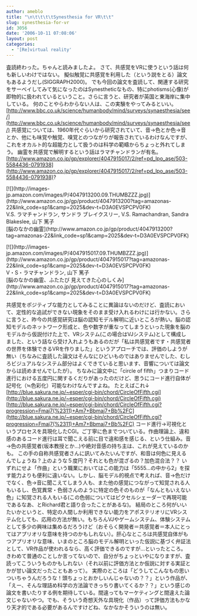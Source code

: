 ```yaml
---
author: ameblo
title: "\n\t\t\t\tSynesthesia for VR\t\t"
slug: synesthesia-for-vr
id: 3056
date: '2006-10-11 07:08:06'
layout: post
categories:
  - '[Re]virtual reality'
---
```


査読終わった。ちゃんと読みましたよ。 さて、共感覚をVRに使うという話は何も新しいわけではない。 擬似触覚に共感覚を利用した（という説をとる）論文もあるようだし(SIGGRAPH2000)。 でも今回の論文を査読して、関連する研究をサーベイしてみて気になったのはSynestheticなもの、特にphotisms(心像)が即物的に扱われているということ。さらに言うと、研究者が英国と東海岸に集中している。 何のことやらわからない人は、この実験をやってみるといい。 [http://www.bbc.co.uk/science/humanbody/mind/surveys/synaesthesia/see/](http://www.bbc.co.uk/science/humanbody/mind/surveys/synaesthesia/see/) 共感覚については、1960年代ぐらいから研究されていて、音→色とか色→音とか、他にも味覚や触覚、嗅覚とのつながりが報告されているわけなんですが、これをオカルト的な超能力として扱うのは科学の範疇からちょっと外れてしまう。 幽霊を共感覚で解明するという話はラマチャンドランが有名。 [http://www.amazon.co.jp/gp/explorer/4047915017/2/ref=pd_lpo_ase/503-5584436-0791938](http://www.amazon.co.jp/gp/explorer/4047915017/2/ref=pd_lpo_ase/503-5584436-0791938)?

<dl>

<dt>[![](http://images-jp.amazon.com/images/P/4047913200.09.THUMBZZZ.jpg)](http://www.amazon.co.jp/gp/product/4047913200?tag=amazonas-22&link_code=sp1&camp=2025&dev-t=D3A0EVSPCPV0FK)</dt>

<dt>V.S. ラマチャンドラン, サンドラ ブレイクスリー, V.S. Ramachandran, Sandra Blakeslee, 山下 篤子</dt>

<dt>[脳のなかの幽霊](http://www.amazon.co.jp/gp/product/4047913200?tag=amazonas-22&link_code=sp1&camp=2025&dev-t=D3A0EVSPCPV0FK)</dt>

</dl>

<dl>

<dt>[![](http://images-jp.amazon.com/images/P/4047915017.09.THUMBZZZ.jpg)](http://www.amazon.co.jp/gp/product/4047915017?tag=amazonas-22&link_code=sp1&camp=2025&dev-t=D3A0EVSPCPV0FK)</dt>

<dt>V・S・ラマチャンドラン, 山下 篤子</dt>

<dt>[脳のなかの幽霊、ふたたび 見えてきた心のしくみ](http://www.amazon.co.jp/gp/product/4047915017?tag=amazonas-22&link_code=sp1&camp=2025&dev-t=D3A0EVSPCPV0FK)</dt>

</dl>

共感覚をポジティブな能力としてみることに異論はないのだけど、査読において、定性的な追試ができない現象をそのまま受け入れるわけには行かない。さらに言うと、昨今の共感覚研究は脳の認知モデル解明に近いところが熱い。脳の認知モデルのネットワーク形成と、色や数字が重なってしまうといった現象を脳のモデルから仮説付けた上で、VRシステム(この場合はVJシステム)として構成しました、という話なら受け入れようもあるのだが「私は共感覚者です・共感覚者の世界を体験できるVRを作りました」というアプローチでは、評価のしようが無い（ちなみに査読した論文はそんなにひどいものではありませんでした、むしろビジュアルなシステム部分はよくできていると思います、音響については論文からは読めませんでしたが）。 ちなみに論文中に「circle of fifth」つまりコード進行における五度円に関するくだりがあったのだけど、思うにコード進行自体が記号化（≒色彩化）可能なわけなんですよね。 たとえばこれ↓ [http://blue.sakura.ne.jp/~esper/cgi-bin/chord/CircleOfFifth.cgi](http://blue.sakura.ne.jp/~esper/cgi-bin/chord/CircleOfFifth.cgi) [http://blue.sakura.ne.jp/~esper/cgi-bin/chord/CircleOfFifth.cgi?progression=Fmaj7(%2311)+Am7+Bbmaj7+Bb%2FC](http://blue.sakura.ne.jp/~esper/cgi-bin/chord/CircleOfFifth.cgi?progression=Fmaj7(%2311)+Am7+Bbmaj7+Bb%2FC) コード進行→可視化というプロセスを具現化したCGI。ご丁寧に色までついている。作曲理論上、違和感のあるコード進行は耳で聞こえる前に目で違和感を感じる、という仕組み。音→色の共感覚者(坂本教授とか…)や絶対音感の持ち主は、これが見えているのかも。 この手の自称共感覚者さんに訊いてみたいんですが、和音は何色に見えるんでしょうね？上のような５度円？それとも色が混ざるの？加色混合法？？ いずれにせよ「作曲」という職業においてはこの能力は「5555...の中から2」を探す能力よりも便利に違いない。しかし、脳モデル的視点で考えれば、音→色だけでなく、色→音に聞こえてしまう人も、また他の感覚につながって知覚される人もいるし、色覚異常・色弱さんのように特定の色そのものが「なんともいえない色」に知覚される人もいる(この色弱についてはピクセルシェーダーで再現可能であるなあ、とRichard君と語り合ったことがあるな)。 結局のところ何がいいたいかというと、特定の人間しか利用できない能力をアポステリオリにVRシステム化しても、応用の方法が無い。もちろんVJやゲームシステム、体験システムとして多少の興味は集めるだろうけど（おそらく開発者＝共感覚者＝本人にとってはアプリオリな意味を持つのかもしれない）。肝心なところは共感覚自体がもつアプリオリな意味、いまのところ脳のモデル解明といった仮説に基づく弁証法として、VR作品が使われるなら、高く評価できるのですが…といったところ。 きわめて普通のことしか言ってないので、自分がちょっといやになりますが、査読ってこういうものかもしれない（それ以前に評価方法とか仮説に対する実証とかが甘い論文だったこともあって）。 実際のところは「どうしてこんなもの思いついちゃうんだろうな！頭ちょっとおかしいんじゃないの？？」という作品が、「えー、そんな理詰め科学の方法論できっちり書いてくるか？？」という感じの論文を書いたりする例を期待している。間違ってもマーケティングと間違えた論文じゃないやつ。でも、そういう奇想天外な具現化（作品）って評価方法もかなり天才的である必要があるんですけどね、なかなかそういうのは無い。
